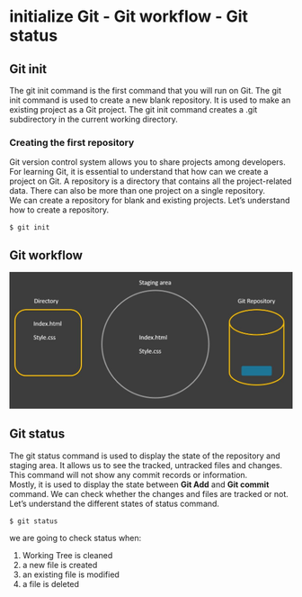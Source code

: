 ﻿# initialize Git - Git workflow - Git status

## Git init
The git init command is the first command that you will run on Git. The git init command is used to create a new blank repository. It is used to make an existing project as a Git project.
The git init command creates a .git subdirectory in the current working directory.

### Creating the first repository

Git version control system allows you to share projects among developers. For learning Git, it is essential to understand that how can we create a project on Git. A repository is a directory that contains all the project-related data. There can also be more than one project on a single repository.  
We can create a repository for blank and existing projects. Let’s understand how to create a repository.

```
$ git init
```

## Git workflow

<p align="center">
<img src="https://raw.githubusercontent.com/gitmag-group-admin/Git/main/img/8.JPG" width="750" />
</p>

## Git status

The git status command is used to display the state of the repository and staging area. It allows us to see the tracked, untracked files and changes. This command will not show any commit records or information.  
Mostly, it is used to display the state between **Git Add** and **Git commit** command. We can check whether the changes and files are tracked or not. Let’s understand the different states of status command.
```
$ git status
```

we are going to check status when:

1.  Working Tree is cleaned
2.  a new file is created
3.  an existing file is modified
4.  a file is deleted



